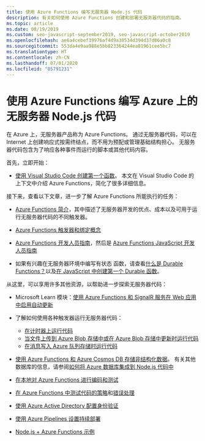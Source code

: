 ```yaml
---
title: 使用 Azure Functions 编写无服务器 Node.js 代码
description: 有关如何使用 Azure Functions 创建和部署无服务器代码的指南。
ms.topic: article
ms.date: 08/19/2019
ms.custom: seo-javascript-september2019, seo-javascript-october2019
ms.openlocfilehash: ae6a4cebef39976af4d9a30534d394d37d86a0c8
ms.sourcegitcommit: 553da4e9aa988e5bb823364244ea81961cee5bc7
ms.translationtype: HT
ms.contentlocale: zh-CN
ms.lasthandoff: 07/01/2020
ms.locfileid: "85791231"
---
```

# <a name="use-azure-functions-to-write-serverless-nodejs-code-on-azure"></a>使用 Azure Functions 编写 Azure 上的无服务器 Node.js 代码

在 Azure 上，无服务器产品称为 Azure Functions。 通过无服务器代码，可以在 Internet 上创建响应式按需终结点，而不用为预配或管理基础结构担心。 无服务器代码包含为了响应各种事件而运行的脚本或其他代码内容。 

首先，立即开始：

- [使用 Visual Studio Code 创建第一个函数](/azure/azure-functions/functions-create-first-function-vs-code)。 本文在 Visual Studio Code 的上下文中介绍 Azure Functions，简化了很多详细信息。

接下来，查看以下文章，进一步了解 Azure Functions 所能执行的任务：

- [Azure Functions 简介](/azure/azure-functions/functions-overview)，其中描述了无服务器开发的优点、成本以及可用于运行无服务器代码的不同触发器。

- [Azure Functions 触发器和绑定概念](/azure/azure-functions/functions-triggers-bindings)

- [Azure Functions 开发人员指南](/azure/azure-functions/functions-reference)，然后是 [Azure Functions JavaScript 开发人员指南](/azure/azure-functions/functions-reference-node)

- 如果有兴趣在无服务器环境中编写有状态  函数，请查看[什么是 Durable Functions？](/azure/azure-functions/durable/durable-functions-overview)以及[在 JavaScript 中创建第一个 Durable 函数](/azure/azure-functions/durable/quickstart-js-vscode)。

从这里，可以享用许多其他资源，以帮助进一步探索无服务器代码：

- Microsoft Learn 模块：[使用 Azure Functions 和 SignalR 服务在 Web 应用中启用自动更新](https://docs.microsoft.com/learn/modules/automatic-update-of-a-webapp-using-azure-functions-and-signalr/)

- 了解如何使用各种触发器运行无服务器代码：

  - [在计时器上运行代码](/azure/azure-functions/functions-create-scheduled-function)
  - [当文件上传到 Azure Blob 存储中或在 Azure Blob 存储中更新时运行代码](/azure/storage/blobs/storage-upload-process-images?tabs=nodejsv10)
  - [在消息写入 Azure 队列存储时运行代码](/azure/azure-functions/functions-create-storage-queue-triggered-function)

- [使用 Azure Functions 和 Azure Cosmos DB 存储非结构化数据](/azure/azure-functions/functions-integrate-store-unstructured-data-cosmosdb?tabs=javascript)。 有关其他数据库的信息，请参阅[如何将 Azure 数据库集成到 Node.js 代码中](node-howto-integrate-databases.md)

- [在本地对 Azure Functions 进行编码和测试](/azure/azure-functions/functions-develop-local)

- [在 Azure Functions 中测试代码的策略](/azure/azure-functions/functions-test-a-function)和[错误处理](/azure/azure-functions/functions-bindings-error-pages)

- [使用 Azure Active Directory 配置身份验证](/azure/app-service/configure-authentication-provider-aad?toc=%2fazure%2fazure-functions%2ftoc.json)

- [使用 Azure Pipelines 设置持续部署](/azure/azure-functions/functions-how-to-azure-devops)

- [Node.js + Azure Functions 示例](/samples/browse/?languages=javascript%2Cnodejs&products=azure-functions)
